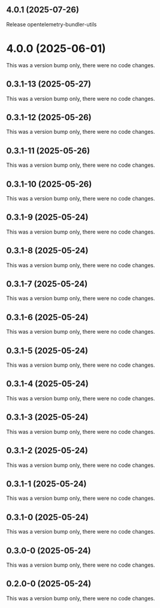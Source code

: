 ## 4.0.1 (2025-07-26)

Release opentelemetry-bundler-utils

# 4.0.0 (2025-06-01)

This was a version bump only, there were no code changes.

## 0.3.1-13 (2025-05-27)

This was a version bump only, there were no code changes.

## 0.3.1-12 (2025-05-26)

This was a version bump only, there were no code changes.

## 0.3.1-11 (2025-05-26)

This was a version bump only, there were no code changes.

## 0.3.1-10 (2025-05-26)

This was a version bump only, there were no code changes.

## 0.3.1-9 (2025-05-24)

This was a version bump only, there were no code changes.

## 0.3.1-8 (2025-05-24)

This was a version bump only, there were no code changes.

## 0.3.1-7 (2025-05-24)

This was a version bump only, there were no code changes.

## 0.3.1-6 (2025-05-24)

This was a version bump only, there were no code changes.

## 0.3.1-5 (2025-05-24)

This was a version bump only, there were no code changes.

## 0.3.1-4 (2025-05-24)

This was a version bump only, there were no code changes.

## 0.3.1-3 (2025-05-24)

This was a version bump only, there were no code changes.

## 0.3.1-2 (2025-05-24)

This was a version bump only, there were no code changes.

## 0.3.1-1 (2025-05-24)

This was a version bump only, there were no code changes.

## 0.3.1-0 (2025-05-24)

This was a version bump only, there were no code changes.

## 0.3.0-0 (2025-05-24)

This was a version bump only, there were no code changes.

## 0.2.0-0 (2025-05-24)

This was a version bump only, there were no code changes.